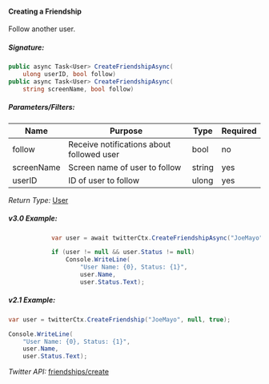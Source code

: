 #### Creating a Friendship

Follow another user.

##### Signature:

```c#
public async Task<User> CreateFriendshipAsync(
    ulong userID, bool follow)
public async Task<User> CreateFriendshipAsync(
    string screenName, bool follow)
```

##### Parameters/Filters:

| Name | Purpose | Type | Required |
|------|---------|------|----------|
| follow | Receive notifications about followed user | bool | no |
| screenName | Screen name of user to follow | string | yes |
| userID | ID of user to follow | ulong | yes |

*Return Type:* [User](../LINQ-to-Twitter-Entities/User-Entity.md)

##### v3.0 Example:

```c#
            var user = await twitterCtx.CreateFriendshipAsync("JoeMayo", true);

            if (user != null && user.Status != null)
                Console.WriteLine(
                    "User Name: {0}, Status: {1}",
                    user.Name,
                    user.Status.Text);
```

##### v2.1 Example:

```c#
var user = twitterCtx.CreateFriendship("JoeMayo", null, true);

Console.WriteLine(
    "User Name: {0}, Status: {1}",
    user.Name,
    user.Status.Text);
```

*Twitter API:* [friendships/create](https://developer.twitter.com/en/docs/accounts-and-users/follow-search-get-users/api-reference/post-friendships-create)